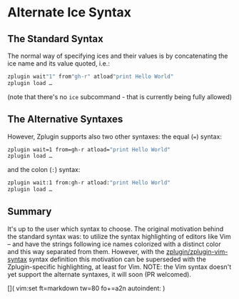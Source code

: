 # Alternate Ice Syntax

## The Standard Syntax

The normal way of specifying ices and their values is by concatenating the ice
name and its value quoted, i.e.:

```zsh
zplugin wait"1" from"gh-r" atload"print Hello World"
zplugin load …
```

(note that there's no `ice` subcommand - that is currently being fully allowed)

## The Alternative Syntaxes

However, Zplugin supports also two other syntaxes: the equal (`=`) syntax:

```zsh
zplugin wait=1 from=gh-r atload="print Hello World"
zplugin load …
```

and the colon (`:`) syntax:

```zsh
zplugin wait:1 from:gh-r atload:"print Hello World"
zplugin load …
```

## Summary

It's up to the user which syntax to choose. The original motivation behind the
standard syntax was: to utilize the syntax highlighting of editors like Vim –
and have the strings following ice names colorized with a distinct color and
this way separated from them. However, with the
[zplugin/zplugin-vim-syntax](https://github.com/zplugin/zplugin-vim-syntax)
syntax definition this motivation can be superseded with the Zplugin-specific
highlighting, at least for Vim.  NOTE: the Vim syntax doesn't yet support the
alternate syntaxes, it will soon (PR welcomed).

[]( vim:set ft=markdown tw=80 fo+=a2n autoindent: )
